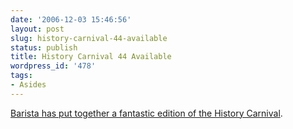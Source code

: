 ```yaml
---
date: '2006-12-03 15:46:56'
layout: post
slug: history-carnival-44-available
status: publish
title: History Carnival 44 Available
wordpress_id: '478'
tags:
- Asides
---
```


[Barista has put together a fantastic edition of the History Carnival](http://barista.media2.org/?p=2852).
